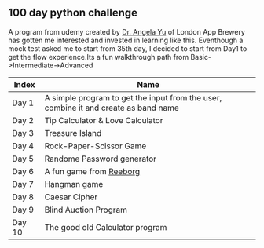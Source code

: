 ## 100 day python challenge
A program from udemy created by [Dr. Angela Yu](https://www.udemy.com/user/4b4368a3-b5c8-4529-aa65-2056ec31f37e/) of London App Brewery has gotten me interested and invested in learning like this. Eventhough a mock test asked me to start from 35th day, I decided to start from Day1 to get the flow experience.Its a fun walkthrough path from Basic->Intermediate->Advanced

|Index|Name|
|-----|----|
|Day 1|A simple program to get the input from the user, combine it and create as band name|
|Day 2|Tip Calculator & Love Calculator|
|Day 3|Treasure Island|
|Day 4|Rock-Paper-Scissor Game|
|Day 5|Randome Password generator|
|Day 6|A fun game from [Reeborg](https://reeborg.ca/)|
|Day 7|Hangman game|
|Day 8|Caesar Cipher|
|Day 9|Blind Auction Program|
|Day 10|The good old Calculator program|
